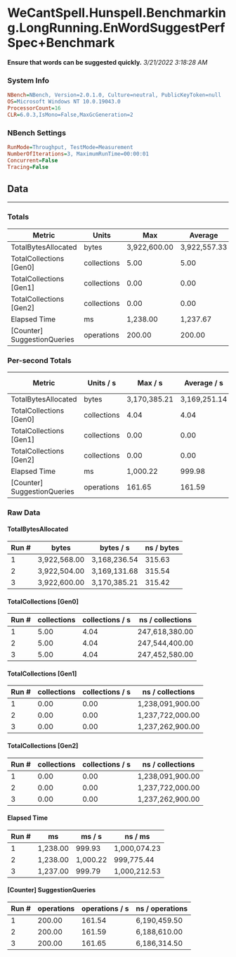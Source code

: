 ﻿# WeCantSpell.Hunspell.Benchmarking.LongRunning.EnWordSuggestPerfSpec+Benchmark
__Ensure that words can be suggested quickly.__
_3/21/2022 3:18:28 AM_
### System Info
```ini
NBench=NBench, Version=2.0.1.0, Culture=neutral, PublicKeyToken=null
OS=Microsoft Windows NT 10.0.19043.0
ProcessorCount=16
CLR=6.0.3,IsMono=False,MaxGcGeneration=2
```

### NBench Settings
```ini
RunMode=Throughput, TestMode=Measurement
NumberOfIterations=3, MaximumRunTime=00:00:01
Concurrent=False
Tracing=False
```

## Data
-------------------

### Totals
|          Metric |           Units |             Max |         Average |             Min |          StdDev |
|---------------- |---------------- |---------------- |---------------- |---------------- |---------------- |
|TotalBytesAllocated |           bytes |    3,922,600.00 |    3,922,557.33 |    3,922,504.00 |           48.88 |
|TotalCollections [Gen0] |     collections |            5.00 |            5.00 |            5.00 |            0.00 |
|TotalCollections [Gen1] |     collections |            0.00 |            0.00 |            0.00 |            0.00 |
|TotalCollections [Gen2] |     collections |            0.00 |            0.00 |            0.00 |            0.00 |
|    Elapsed Time |              ms |        1,238.00 |        1,237.67 |        1,237.00 |            0.58 |
|[Counter] SuggestionQueries |      operations |          200.00 |          200.00 |          200.00 |            0.00 |

### Per-second Totals
|          Metric |       Units / s |         Max / s |     Average / s |         Min / s |      StdDev / s |
|---------------- |---------------- |---------------- |---------------- |---------------- |---------------- |
|TotalBytesAllocated |           bytes |    3,170,385.21 |    3,169,251.14 |    3,168,236.54 |        1,079.30 |
|TotalCollections [Gen0] |     collections |            4.04 |            4.04 |            4.04 |            0.00 |
|TotalCollections [Gen1] |     collections |            0.00 |            0.00 |            0.00 |            0.00 |
|TotalCollections [Gen2] |     collections |            0.00 |            0.00 |            0.00 |            0.00 |
|    Elapsed Time |              ms |        1,000.22 |          999.98 |          999.79 |            0.22 |
|[Counter] SuggestionQueries |      operations |          161.65 |          161.59 |          161.54 |            0.05 |

### Raw Data
#### TotalBytesAllocated
|           Run # |           bytes |       bytes / s |      ns / bytes |
|---------------- |---------------- |---------------- |---------------- |
|               1 |    3,922,568.00 |    3,168,236.54 |          315.63 |
|               2 |    3,922,504.00 |    3,169,131.68 |          315.54 |
|               3 |    3,922,600.00 |    3,170,385.21 |          315.42 |

#### TotalCollections [Gen0]
|           Run # |     collections | collections / s |ns / collections |
|---------------- |---------------- |---------------- |---------------- |
|               1 |            5.00 |            4.04 |  247,618,380.00 |
|               2 |            5.00 |            4.04 |  247,544,400.00 |
|               3 |            5.00 |            4.04 |  247,452,580.00 |

#### TotalCollections [Gen1]
|           Run # |     collections | collections / s |ns / collections |
|---------------- |---------------- |---------------- |---------------- |
|               1 |            0.00 |            0.00 |1,238,091,900.00 |
|               2 |            0.00 |            0.00 |1,237,722,000.00 |
|               3 |            0.00 |            0.00 |1,237,262,900.00 |

#### TotalCollections [Gen2]
|           Run # |     collections | collections / s |ns / collections |
|---------------- |---------------- |---------------- |---------------- |
|               1 |            0.00 |            0.00 |1,238,091,900.00 |
|               2 |            0.00 |            0.00 |1,237,722,000.00 |
|               3 |            0.00 |            0.00 |1,237,262,900.00 |

#### Elapsed Time
|           Run # |              ms |          ms / s |         ns / ms |
|---------------- |---------------- |---------------- |---------------- |
|               1 |        1,238.00 |          999.93 |    1,000,074.23 |
|               2 |        1,238.00 |        1,000.22 |      999,775.44 |
|               3 |        1,237.00 |          999.79 |    1,000,212.53 |

#### [Counter] SuggestionQueries
|           Run # |      operations |  operations / s | ns / operations |
|---------------- |---------------- |---------------- |---------------- |
|               1 |          200.00 |          161.54 |    6,190,459.50 |
|               2 |          200.00 |          161.59 |    6,188,610.00 |
|               3 |          200.00 |          161.65 |    6,186,314.50 |


